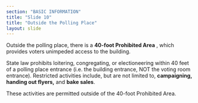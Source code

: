 ```yaml
---
section: "BASIC INFORMATION"
title: "Slide 10"
title: "Outside the Polling Place"
layout: slide
---
```


Outside the polling place, there is a **40-foot Prohibited Area** , which provides voters unimpeded access to the building.

State law prohibits loitering, congregating, or electioneering within 40 feet of a polling place entrance (i.e. the building entrance, NOT the voting room entrance). Restricted activities include, but are not limited to, **campaigning, handing out flyers,** and **bake sales**.

These activities are permitted outside of the 40-foot Prohibited Area.